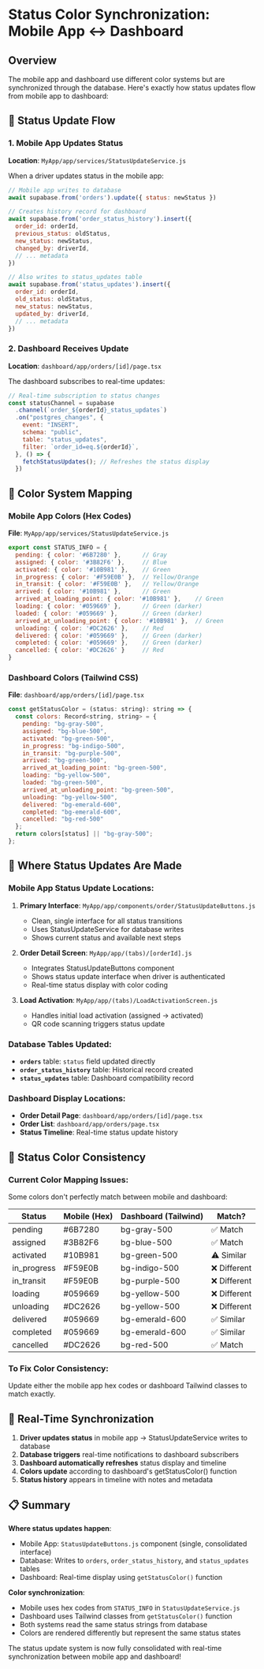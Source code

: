 # Status Color Synchronization: Mobile App ↔ Dashboard

## Overview
The mobile app and dashboard use different color systems but are synchronized through the database. Here's exactly how status updates flow from mobile app to dashboard:

## 🔄 Status Update Flow

### 1. Mobile App Updates Status
**Location**: `MyApp/app/services/StatusUpdateService.js`

When a driver updates status in the mobile app:
```javascript
// Mobile app writes to database
await supabase.from('orders').update({ status: newStatus })

// Creates history record for dashboard
await supabase.from('order_status_history').insert({
  order_id: orderId,
  previous_status: oldStatus,
  new_status: newStatus,
  changed_by: driverId,
  // ... metadata
})

// Also writes to status_updates table
await supabase.from('status_updates').insert({
  order_id: orderId,
  old_status: oldStatus,
  new_status: newStatus,
  updated_by: driverId,
  // ... metadata
})
```

### 2. Dashboard Receives Update
**Location**: `dashboard/app/orders/[id]/page.tsx`

The dashboard subscribes to real-time updates:
```javascript
// Real-time subscription to status changes
const statusChannel = supabase
  .channel(`order_${orderId}_status_updates`)
  .on("postgres_changes", {
    event: "INSERT",
    schema: "public", 
    table: "status_updates",
    filter: `order_id=eq.${orderId}`,
  }, () => {
    fetchStatusUpdates(); // Refreshes the status display
  })
```

## 🎨 Color System Mapping

### Mobile App Colors (Hex Codes)
**File**: `MyApp/app/services/StatusUpdateService.js`
```javascript
export const STATUS_INFO = {
  pending: { color: '#6B7280' },      // Gray
  assigned: { color: '#3B82F6' },     // Blue  
  activated: { color: '#10B981' },    // Green
  in_progress: { color: '#F59E0B' },  // Yellow/Orange
  in_transit: { color: '#F59E0B' },   // Yellow/Orange
  arrived: { color: '#10B981' },      // Green
  arrived_at_loading_point: { color: '#10B981' },    // Green
  loading: { color: '#059669' },      // Green (darker)
  loaded: { color: '#059669' },       // Green (darker) 
  arrived_at_unloading_point: { color: '#10B981' },  // Green
  unloading: { color: '#DC2626' },    // Red
  delivered: { color: '#059669' },    // Green (darker)
  completed: { color: '#059669' },    // Green (darker)
  cancelled: { color: '#DC2626' }     // Red
}
```

### Dashboard Colors (Tailwind CSS)
**File**: `dashboard/app/orders/[id]/page.tsx`
```javascript
const getStatusColor = (status: string): string => {
  const colors: Record<string, string> = {
    pending: "bg-gray-500",
    assigned: "bg-blue-500", 
    activated: "bg-green-500",
    in_progress: "bg-indigo-500",
    in_transit: "bg-purple-500",
    arrived: "bg-green-500",
    arrived_at_loading_point: "bg-green-500",
    loading: "bg-yellow-500",
    loaded: "bg-green-500", 
    arrived_at_unloading_point: "bg-green-500",
    unloading: "bg-yellow-500",
    delivered: "bg-emerald-600",
    completed: "bg-emerald-600",
    cancelled: "bg-red-500"
  };
  return colors[status] || "bg-gray-500";
};
```

## 📱 Where Status Updates Are Made

### Mobile App Status Update Locations:

1. **Primary Interface**: `MyApp/app/components/order/StatusUpdateButtons.js`
   - Clean, single interface for all status transitions
   - Uses StatusUpdateService for database writes
   - Shows current status and available next steps

2. **Order Detail Screen**: `MyApp/app/(tabs)/[orderId].js`
   - Integrates StatusUpdateButtons component
   - Shows status update interface when driver is authenticated
   - Real-time status display with color coding

3. **Load Activation**: `MyApp/app/(tabs)/LoadActivationScreen.js`
   - Handles initial load activation (assigned → activated)
   - QR code scanning triggers status update

### Database Tables Updated:
- **`orders`** table: `status` field updated directly
- **`order_status_history`** table: Historical record created
- **`status_updates`** table: Dashboard compatibility record

### Dashboard Display Locations:
- **Order Detail Page**: `dashboard/app/orders/[id]/page.tsx`
- **Order List**: `dashboard/app/orders/page.tsx`
- **Status Timeline**: Real-time status update history

## 🔧 Status Color Consistency

### Current Color Mapping Issues:
Some colors don't perfectly match between mobile and dashboard:

| Status | Mobile (Hex) | Dashboard (Tailwind) | Match? |
|--------|-------------|---------------------|--------|
| pending | #6B7280 | bg-gray-500 | ✅ Match |
| assigned | #3B82F6 | bg-blue-500 | ✅ Match |
| activated | #10B981 | bg-green-500 | ⚠️ Similar |
| in_progress | #F59E0B | bg-indigo-500 | ❌ Different |
| in_transit | #F59E0B | bg-purple-500 | ❌ Different |
| loading | #059669 | bg-yellow-500 | ❌ Different |
| unloading | #DC2626 | bg-yellow-500 | ❌ Different |
| delivered | #059669 | bg-emerald-600 | ✅ Similar |
| completed | #059669 | bg-emerald-600 | ✅ Similar |
| cancelled | #DC2626 | bg-red-500 | ✅ Match |

### To Fix Color Consistency:
Update either the mobile app hex codes or dashboard Tailwind classes to match exactly.

## 🚀 Real-Time Synchronization

1. **Driver updates status** in mobile app → StatusUpdateService writes to database
2. **Database triggers** real-time notifications to dashboard subscribers  
3. **Dashboard automatically refreshes** status display and timeline
4. **Colors update** according to dashboard's getStatusColor() function
5. **Status history** appears in timeline with notes and metadata

## 📋 Summary

**Where status updates happen**:
- Mobile App: `StatusUpdateButtons.js` component (single, consolidated interface)
- Database: Writes to `orders`, `order_status_history`, and `status_updates` tables
- Dashboard: Real-time display using `getStatusColor()` function

**Color synchronization**:
- Mobile uses hex codes from `STATUS_INFO` in `StatusUpdateService.js`
- Dashboard uses Tailwind classes from `getStatusColor()` function
- Both systems read the same status strings from database
- Colors are rendered differently but represent the same status states

The status update system is now fully consolidated with real-time synchronization between mobile app and dashboard!
